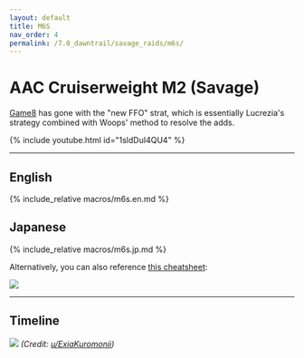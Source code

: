 ```yaml
---
layout: default
title: M6S
nav_order: 4
permalink: /7.0_dawntrail/savage_raids/m6s/
---
```


# AAC Cruiserweight M2 (Savage)

[Game8](https://game8.jp/ff14/681086) has gone with the "new FFO" strat, which is essentially Lucrezia's strategy combined with Woops' method to resolve the adds.

{% include youtube.html id="1sldDuI4QU4" %}

---

## English

{% include_relative macros/m6s.en.md %}

## Japanese

{% include_relative macros/m6s.jp.md %}

Alternatively, you can also reference [this cheatsheet](https://twitter.com/Dz178Ruca/status/1908573997715120377):

![]({{site.baseurl}}/images/7.0_dawntrail/m6s/m6s_cheatsheet.jpg)

---

## Timeline

![](https://preview.redd.it/spoiler-7-2-m6s-timeline-v0-m1ror2mtwgse1.png?width=1790&format=png&auto=webp&s=383e6a94633cc390cad535c97a3e92dd6314c663)
*(Credit: [u/ExiaKuromonji](https://www.reddit.com/r/ffxiv/comments/1jp9p2z/spoiler_72_m6s_timeline/))*

<script data-goatcounter="https://xivjpraids.goatcounter.com/count"
        async src="//gc.zgo.at/count.js"></script>
 